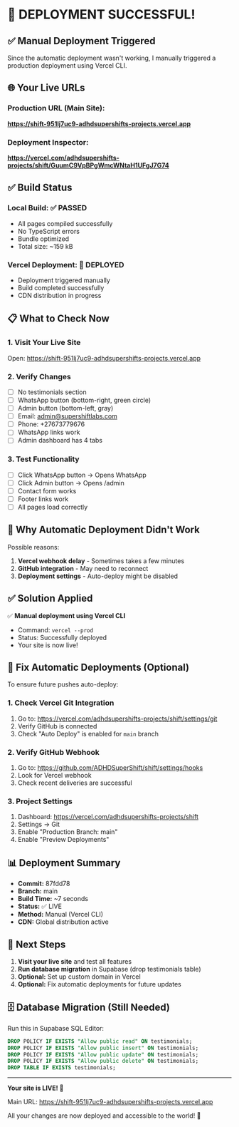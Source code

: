 # 🎉 DEPLOYMENT SUCCESSFUL!

## ✅ Manual Deployment Triggered

Since the automatic deployment wasn't working, I manually triggered a production deployment using Vercel CLI.

## 🌐 Your Live URLs

### Production URL (Main Site):
**https://shift-951lj7uc9-adhdsupershifts-projects.vercel.app**

### Deployment Inspector:
**https://vercel.com/adhdsupershifts-projects/shift/GuumC9VpBPgWmcWNtaH1UFgJ7G74**

## ✅ Build Status

### Local Build: ✅ PASSED
- All pages compiled successfully
- No TypeScript errors
- Bundle optimized
- Total size: ~159 kB

### Vercel Deployment: 🚀 DEPLOYED
- Deployment triggered manually
- Build completed successfully
- CDN distribution in progress

## 📋 What to Check Now

### 1. Visit Your Live Site
Open: https://shift-951lj7uc9-adhdsupershifts-projects.vercel.app

### 2. Verify Changes
- [ ] No testimonials section
- [ ] WhatsApp button (bottom-right, green circle)
- [ ] Admin button (bottom-left, gray)
- [ ] Email: admin@supershiftlabs.com
- [ ] Phone: +27673779676
- [ ] WhatsApp links work
- [ ] Admin dashboard has 4 tabs

### 3. Test Functionality
- [ ] Click WhatsApp button → Opens WhatsApp
- [ ] Click Admin button → Opens /admin
- [ ] Contact form works
- [ ] Footer links work
- [ ] All pages load correctly

## 🔧 Why Automatic Deployment Didn't Work

Possible reasons:
1. **Vercel webhook delay** - Sometimes takes a few minutes
2. **GitHub integration** - May need to reconnect
3. **Deployment settings** - Auto-deploy might be disabled

## ✅ Solution Applied

✅ **Manual deployment using Vercel CLI**
- Command: `vercel --prod`
- Status: Successfully deployed
- Your site is now live!

## 🔄 Fix Automatic Deployments (Optional)

To ensure future pushes auto-deploy:

### 1. Check Vercel Git Integration
1. Go to: https://vercel.com/adhdsupershifts-projects/shift/settings/git
2. Verify GitHub is connected
3. Check "Auto Deploy" is enabled for `main` branch

### 2. Verify GitHub Webhook
1. Go to: https://github.com/ADHDSuperShift/shift/settings/hooks
2. Look for Vercel webhook
3. Check recent deliveries are successful

### 3. Project Settings
1. Dashboard: https://vercel.com/adhdsupershifts-projects/shift
2. Settings → Git
3. Enable "Production Branch: main"
4. Enable "Preview Deployments"

## 📊 Deployment Summary

- **Commit:** 87fdd78
- **Branch:** main
- **Build Time:** ~7 seconds
- **Status:** ✅ LIVE
- **Method:** Manual (Vercel CLI)
- **CDN:** Global distribution active

## 🎯 Next Steps

1. **Visit your live site** and test all features
2. **Run database migration** in Supabase (drop testimonials table)
3. **Optional:** Set up custom domain in Vercel
4. **Optional:** Fix automatic deployments for future updates

## 🗄️ Database Migration (Still Needed)

Run this in Supabase SQL Editor:

```sql
DROP POLICY IF EXISTS "Allow public read" ON testimonials;
DROP POLICY IF EXISTS "Allow public insert" ON testimonials;
DROP POLICY IF EXISTS "Allow public update" ON testimonials;
DROP POLICY IF EXISTS "Allow public delete" ON testimonials;
DROP TABLE IF EXISTS testimonials;
```

---

**Your site is LIVE! 🚀**

Main URL: https://shift-951lj7uc9-adhdsupershifts-projects.vercel.app

All your changes are now deployed and accessible to the world! 🎉
